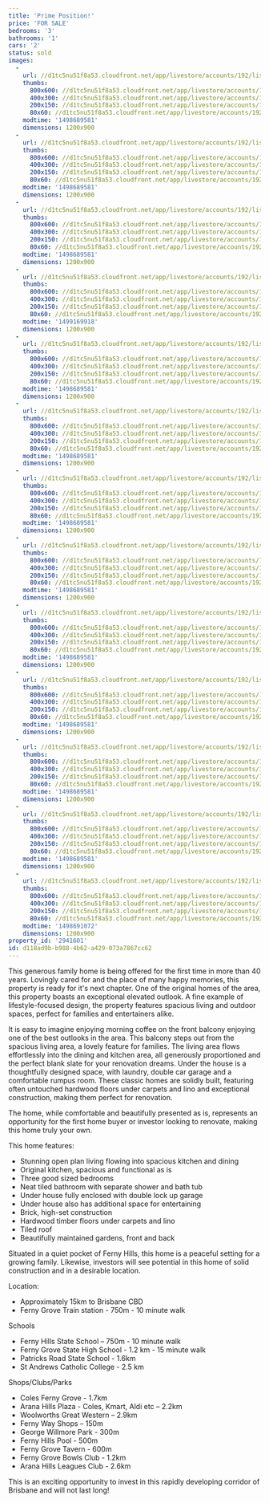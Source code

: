 ```yaml
---
title: 'Prime Position!'
price: 'FOR SALE'
bedrooms: '3'
bathrooms: '1'
cars: '2'
status: sold
images:
  -
    url: //d1tc5nu51f8a53.cloudfront.net/app/livestore/accounts/192/listings/1175275/images/Leawarra-15-Front-Da_8913541455_20170629083906.jpg
    thumbs:
      800x600: //d1tc5nu51f8a53.cloudfront.net/app/livestore/accounts/192/listings/1175275/images/Leawarra-15-Front-Da_8913541455_20170629083906_800x600.jpg
      400x300: //d1tc5nu51f8a53.cloudfront.net/app/livestore/accounts/192/listings/1175275/images/Leawarra-15-Front-Da_8913541455_20170629083906_400x300.jpg
      200x150: //d1tc5nu51f8a53.cloudfront.net/app/livestore/accounts/192/listings/1175275/images/Leawarra-15-Front-Da_8913541455_20170629083906_200x150.jpg
      80x60: //d1tc5nu51f8a53.cloudfront.net/app/livestore/accounts/192/listings/1175275/images/Leawarra-15-Front-Da_8913541455_20170629083906_80x60.jpg
    modtime: '1498689581'
    dimensions: 1200x900
  -
    url: //d1tc5nu51f8a53.cloudfront.net/app/livestore/accounts/192/listings/1175275/images/Leawarra-15-Living2-_6673429213_20170629083902.jpg
    thumbs:
      800x600: //d1tc5nu51f8a53.cloudfront.net/app/livestore/accounts/192/listings/1175275/images/Leawarra-15-Living2-_6673429213_20170629083902_800x600.jpg
      400x300: //d1tc5nu51f8a53.cloudfront.net/app/livestore/accounts/192/listings/1175275/images/Leawarra-15-Living2-_6673429213_20170629083902_400x300.jpg
      200x150: //d1tc5nu51f8a53.cloudfront.net/app/livestore/accounts/192/listings/1175275/images/Leawarra-15-Living2-_6673429213_20170629083902_200x150.jpg
      80x60: //d1tc5nu51f8a53.cloudfront.net/app/livestore/accounts/192/listings/1175275/images/Leawarra-15-Living2-_6673429213_20170629083902_80x60.jpg
    modtime: '1498689581'
    dimensions: 1200x900
  -
    url: //d1tc5nu51f8a53.cloudfront.net/app/livestore/accounts/192/listings/1175275/images/Leawarra-15-Front-Ba_3645920600_20170629083906.jpg
    thumbs:
      800x600: //d1tc5nu51f8a53.cloudfront.net/app/livestore/accounts/192/listings/1175275/images/Leawarra-15-Front-Ba_3645920600_20170629083906_800x600.jpg
      400x300: //d1tc5nu51f8a53.cloudfront.net/app/livestore/accounts/192/listings/1175275/images/Leawarra-15-Front-Ba_3645920600_20170629083906_400x300.jpg
      200x150: //d1tc5nu51f8a53.cloudfront.net/app/livestore/accounts/192/listings/1175275/images/Leawarra-15-Front-Ba_3645920600_20170629083906_200x150.jpg
      80x60: //d1tc5nu51f8a53.cloudfront.net/app/livestore/accounts/192/listings/1175275/images/Leawarra-15-Front-Ba_3645920600_20170629083906_80x60.jpg
    modtime: '1498689581'
    dimensions: 1200x900
  -
    url: //d1tc5nu51f8a53.cloudfront.net/app/livestore/accounts/192/listings/1175275/images/Leawarra-15-Kitchen-_793210668_20170704100511.jpg
    thumbs:
      800x600: //d1tc5nu51f8a53.cloudfront.net/app/livestore/accounts/192/listings/1175275/images/Leawarra-15-Kitchen-_793210668_20170704100511_800x600.jpg
      400x300: //d1tc5nu51f8a53.cloudfront.net/app/livestore/accounts/192/listings/1175275/images/Leawarra-15-Kitchen-_793210668_20170704100511_400x300.jpg
      200x150: //d1tc5nu51f8a53.cloudfront.net/app/livestore/accounts/192/listings/1175275/images/Leawarra-15-Kitchen-_793210668_20170704100511_200x150.jpg
      80x60: //d1tc5nu51f8a53.cloudfront.net/app/livestore/accounts/192/listings/1175275/images/Leawarra-15-Kitchen-_793210668_20170704100511_80x60.jpg
    modtime: '1499169918'
    dimensions: 1200x900
  -
    url: //d1tc5nu51f8a53.cloudfront.net/app/livestore/accounts/192/listings/1175275/images/Leawarra-15-Living-D_9156910880_20170629083904.jpg
    thumbs:
      800x600: //d1tc5nu51f8a53.cloudfront.net/app/livestore/accounts/192/listings/1175275/images/Leawarra-15-Living-D_9156910880_20170629083904_800x600.jpg
      400x300: //d1tc5nu51f8a53.cloudfront.net/app/livestore/accounts/192/listings/1175275/images/Leawarra-15-Living-D_9156910880_20170629083904_400x300.jpg
      200x150: //d1tc5nu51f8a53.cloudfront.net/app/livestore/accounts/192/listings/1175275/images/Leawarra-15-Living-D_9156910880_20170629083904_200x150.jpg
      80x60: //d1tc5nu51f8a53.cloudfront.net/app/livestore/accounts/192/listings/1175275/images/Leawarra-15-Living-D_9156910880_20170629083904_80x60.jpg
    modtime: '1498689581'
    dimensions: 1200x900
  -
    url: //d1tc5nu51f8a53.cloudfront.net/app/livestore/accounts/192/listings/1175275/images/Leawarra-15-Bed1-Day_4686615211_20170629083856.jpg
    thumbs:
      800x600: //d1tc5nu51f8a53.cloudfront.net/app/livestore/accounts/192/listings/1175275/images/Leawarra-15-Bed1-Day_4686615211_20170629083856_800x600.jpg
      400x300: //d1tc5nu51f8a53.cloudfront.net/app/livestore/accounts/192/listings/1175275/images/Leawarra-15-Bed1-Day_4686615211_20170629083856_400x300.jpg
      200x150: //d1tc5nu51f8a53.cloudfront.net/app/livestore/accounts/192/listings/1175275/images/Leawarra-15-Bed1-Day_4686615211_20170629083856_200x150.jpg
      80x60: //d1tc5nu51f8a53.cloudfront.net/app/livestore/accounts/192/listings/1175275/images/Leawarra-15-Bed1-Day_4686615211_20170629083856_80x60.jpg
    modtime: '1498689581'
    dimensions: 1200x900
  -
    url: //d1tc5nu51f8a53.cloudfront.net/app/livestore/accounts/192/listings/1175275/images/Leawarra-15-Bed3-Day_6546136215_20170629083859.jpg
    thumbs:
      800x600: //d1tc5nu51f8a53.cloudfront.net/app/livestore/accounts/192/listings/1175275/images/Leawarra-15-Bed3-Day_6546136215_20170629083859_800x600.jpg
      400x300: //d1tc5nu51f8a53.cloudfront.net/app/livestore/accounts/192/listings/1175275/images/Leawarra-15-Bed3-Day_6546136215_20170629083859_400x300.jpg
      200x150: //d1tc5nu51f8a53.cloudfront.net/app/livestore/accounts/192/listings/1175275/images/Leawarra-15-Bed3-Day_6546136215_20170629083859_200x150.jpg
      80x60: //d1tc5nu51f8a53.cloudfront.net/app/livestore/accounts/192/listings/1175275/images/Leawarra-15-Bed3-Day_6546136215_20170629083859_80x60.jpg
    modtime: '1498689581'
    dimensions: 1200x900
  -
    url: //d1tc5nu51f8a53.cloudfront.net/app/livestore/accounts/192/listings/1175275/images/Leawarra-15-Bed2-Day_4706891240_20170629083900.jpg
    thumbs:
      800x600: //d1tc5nu51f8a53.cloudfront.net/app/livestore/accounts/192/listings/1175275/images/Leawarra-15-Bed2-Day_4706891240_20170629083900_800x600.jpg
      400x300: //d1tc5nu51f8a53.cloudfront.net/app/livestore/accounts/192/listings/1175275/images/Leawarra-15-Bed2-Day_4706891240_20170629083900_400x300.jpg
      200x150: //d1tc5nu51f8a53.cloudfront.net/app/livestore/accounts/192/listings/1175275/images/Leawarra-15-Bed2-Day_4706891240_20170629083900_200x150.jpg
      80x60: //d1tc5nu51f8a53.cloudfront.net/app/livestore/accounts/192/listings/1175275/images/Leawarra-15-Bed2-Day_4706891240_20170629083900_80x60.jpg
    modtime: '1498689581'
    dimensions: 1200x900
  -
    url: //d1tc5nu51f8a53.cloudfront.net/app/livestore/accounts/192/listings/1175275/images/Leawarra-15-Bath-Day_2534408043_20170629083856.jpg
    thumbs:
      800x600: //d1tc5nu51f8a53.cloudfront.net/app/livestore/accounts/192/listings/1175275/images/Leawarra-15-Bath-Day_2534408043_20170629083856_800x600.jpg
      400x300: //d1tc5nu51f8a53.cloudfront.net/app/livestore/accounts/192/listings/1175275/images/Leawarra-15-Bath-Day_2534408043_20170629083856_400x300.jpg
      200x150: //d1tc5nu51f8a53.cloudfront.net/app/livestore/accounts/192/listings/1175275/images/Leawarra-15-Bath-Day_2534408043_20170629083856_200x150.jpg
      80x60: //d1tc5nu51f8a53.cloudfront.net/app/livestore/accounts/192/listings/1175275/images/Leawarra-15-Bath-Day_2534408043_20170629083856_80x60.jpg
    modtime: '1498689581'
    dimensions: 1200x900
  -
    url: //d1tc5nu51f8a53.cloudfront.net/app/livestore/accounts/192/listings/1175275/images/Leawarra-15-Backyard_9390025693_20170629083901.jpg
    thumbs:
      800x600: //d1tc5nu51f8a53.cloudfront.net/app/livestore/accounts/192/listings/1175275/images/Leawarra-15-Backyard_9390025693_20170629083901_800x600.jpg
      400x300: //d1tc5nu51f8a53.cloudfront.net/app/livestore/accounts/192/listings/1175275/images/Leawarra-15-Backyard_9390025693_20170629083901_400x300.jpg
      200x150: //d1tc5nu51f8a53.cloudfront.net/app/livestore/accounts/192/listings/1175275/images/Leawarra-15-Backyard_9390025693_20170629083901_200x150.jpg
      80x60: //d1tc5nu51f8a53.cloudfront.net/app/livestore/accounts/192/listings/1175275/images/Leawarra-15-Backyard_9390025693_20170629083901_80x60.jpg
    modtime: '1498689581'
    dimensions: 1200x900
  -
    url: //d1tc5nu51f8a53.cloudfront.net/app/livestore/accounts/192/listings/1175275/images/Leawarra-15-Backyard_7799502285_20170629083904.jpg
    thumbs:
      800x600: //d1tc5nu51f8a53.cloudfront.net/app/livestore/accounts/192/listings/1175275/images/Leawarra-15-Backyard_7799502285_20170629083904_800x600.jpg
      400x300: //d1tc5nu51f8a53.cloudfront.net/app/livestore/accounts/192/listings/1175275/images/Leawarra-15-Backyard_7799502285_20170629083904_400x300.jpg
      200x150: //d1tc5nu51f8a53.cloudfront.net/app/livestore/accounts/192/listings/1175275/images/Leawarra-15-Backyard_7799502285_20170629083904_200x150.jpg
      80x60: //d1tc5nu51f8a53.cloudfront.net/app/livestore/accounts/192/listings/1175275/images/Leawarra-15-Backyard_7799502285_20170629083904_80x60.jpg
    modtime: '1498689581'
    dimensions: 1200x900
  -
    url: //d1tc5nu51f8a53.cloudfront.net/app/livestore/accounts/192/listings/1175275/images/Leawarra-15-Garage-D_2904563793_20170629083859.jpg
    thumbs:
      800x600: //d1tc5nu51f8a53.cloudfront.net/app/livestore/accounts/192/listings/1175275/images/Leawarra-15-Garage-D_2904563793_20170629083859_800x600.jpg
      400x300: //d1tc5nu51f8a53.cloudfront.net/app/livestore/accounts/192/listings/1175275/images/Leawarra-15-Garage-D_2904563793_20170629083859_400x300.jpg
      200x150: //d1tc5nu51f8a53.cloudfront.net/app/livestore/accounts/192/listings/1175275/images/Leawarra-15-Garage-D_2904563793_20170629083859_200x150.jpg
      80x60: //d1tc5nu51f8a53.cloudfront.net/app/livestore/accounts/192/listings/1175275/images/Leawarra-15-Garage-D_2904563793_20170629083859_80x60.jpg
    modtime: '1498689581'
    dimensions: 1200x900
  -
    url: //d1tc5nu51f8a53.cloudfront.net/app/livestore/accounts/192/listings/1175275/images/Map-15-Leawarra_860285889_20170629090427.jpg
    thumbs:
      800x600: //d1tc5nu51f8a53.cloudfront.net/app/livestore/accounts/192/listings/1175275/images/Map-15-Leawarra_860285889_20170629090427_800x600.jpg
      400x300: //d1tc5nu51f8a53.cloudfront.net/app/livestore/accounts/192/listings/1175275/images/Map-15-Leawarra_860285889_20170629090427_400x300.jpg
      200x150: //d1tc5nu51f8a53.cloudfront.net/app/livestore/accounts/192/listings/1175275/images/Map-15-Leawarra_860285889_20170629090427_200x150.jpg
      80x60: //d1tc5nu51f8a53.cloudfront.net/app/livestore/accounts/192/listings/1175275/images/Map-15-Leawarra_860285889_20170629090427_80x60.jpg
    modtime: '1498691072'
    dimensions: 1200x900
property_id: '2941601'
id: d118ad9b-b988-4b62-a429-073a7867cc62
---
```

This generous family home is being offered for the first time in more than 40 years. Lovingly cared for and the place of many happy memories, this property is ready for it's next chapter. One of the original homes of the area, this property boasts an exceptional elevated outlook. A fine example of lifestyle-focused design, the property features spacious living and outdoor spaces, perfect for families and entertainers alike.  

It is easy to imagine enjoying morning coffee on the front balcony enjoying one of the best outlooks in the area. This balcony steps out from the spacious living area, a lovely feature for families. The living area flows effortlessly into the dining and kitchen area, all generously proportioned and the perfect blank slate for your renovation dreams. Under the house is a thoughtfully designed space, with laundry, double car garage and a comfortable rumpus room. These classic homes are solidly built, featuring often untouched hardwood floors under carpets and lino and exceptional construction, making them perfect for renovation. 

The home, while comfortable and beautifully presented as is, represents an opportunity for the first home buyer or investor looking to renovate, making this home truly your own.

This home features:

*  Stunning open plan living flowing into spacious kitchen and dining
*  Original kitchen, spacious and functional as is
*  Three good sized bedrooms
*  Neat tiled bathroom with separate shower and bath tub 
*  Under house fully enclosed with double lock up garage
*  Under house also has additional space for entertaining 
*  Brick, high-set construction 
*  Hardwood timber floors under carpets and lino 
*  Tiled roof
*  Beautifully maintained gardens, front and back

Situated in a quiet pocket of Ferny Hills, this home is a peaceful setting for a growing family. Likewise, investors will see potential in this home of solid construction and in a desirable location.

Location:
*  Approximately 15km to Brisbane CBD
*  Ferny Grove Train station - 750m - 10 minute walk

Schools
*  Ferny Hills State School – 750m - 10 minute walk
*  Ferny Grove State High School - 1.2 km - 15 minute walk
*  Patricks Road State School - 1.6km 
*  St Andrews Catholic College - 2.5 km

Shops/Clubs/Parks 
*  Coles Ferny Grove - 1.7km
*  Arana Hills Plaza - Coles, Kmart, Aldi etc – 2.2km
*  Woolworths Great Western – 2.9km
*  Ferny Way Shops – 150m
*  George Willmore Park - 300m
*  Ferny Hills Pool - 500m
*  Ferny Grove Tavern - 600m
*  Ferny Grove Bowls Club - 1.2km
*  Arana Hills Leagues Club - 2.6km

This is an exciting opportunity to invest in this rapidly developing corridor of Brisbane and will not last long!